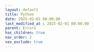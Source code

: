 ```yaml
---
layout: default
title: Python
date: 2025-02-01 00:00:00
last_modified_at : 2025-02-01 00:00:00
parent: Errors
has_children: true
nav_order: 2
nav_exclude: true
---
```


